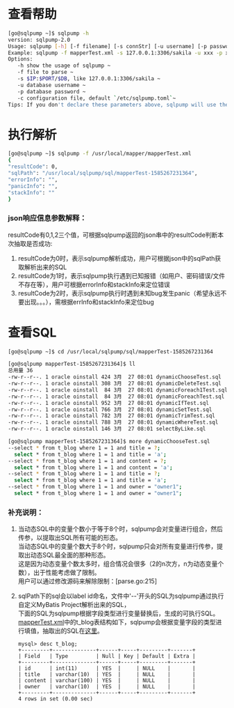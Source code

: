 # 查看帮助

```bash
[go@sqlpump ~]$ sqlpump -h
version: sqlpump-2.0
Usage: sqlpump [-h] [-f filename] [-s connStr] [-u username] [-p password] [-c fileConf]
Example: sqlpump -f mapperTest.xml -s 127.0.0.1:3306/sakila -u xxx -p xxx -c /usr/etc/sqlpump.toml
Options:
   -h show the usage of sqlpump ~
   -f file to parse ~
   -s $IP:$PORT/$DB, like 127.0.0.1:3306/sakila ~
   -u database username ~
   -p database password ~
   -c configuration file, default `/etc/sqlpump.toml`~
Tips: If you don't declare these parameters above, sqlpump will use the parameters in the configuration file.
```

# 执行解析

```bash
[go@sqlpump ~]$ sqlpump -f /usr/local/mapper/mapperTest.xml
{
"resultCode": 0,
"sqlPath": "/usr/local/sqlpump/sql/mapperTest-1585267231364",
"errorInfo": "",
"panicInfo": "",
"stackInfo": ""
}
```

### json响应信息参数解释：
resultCode有0,1,2三个值，可根据sqlpump返回的json串中的resultCode判断本次抽取是否成功:
1) resultCode为0时，表示sqlpump解析成功，用户可根据json中的sqlPath获取解析出来的SQL<br/>
2) resultCode为1时，表示sqlpump执行遇到已知报错（如用户、密码错误/文件不存在等），用户可根据errorInfo和stackInfo来定位错误<br/>
3) resultCode为2时，表示sqlpump执行时遇到未知bug发生panic（希望永远不要出现。。。），需根据errInfo和stackInfo来定位bug<br/>

# 查看SQL

```bash
[go@sqlpump ~]$ cd /usr/local/sqlpump/sql/mapperTest-1585267231364

[go@sqlpump mapperTest-1585267231364]$ ll
总用量 36
-rw-r--r--. 1 oracle oinstall 424 3月  27 08:01 dynamicChooseTest.sql
-rw-r--r--. 1 oracle oinstall 308 3月  27 08:01 dynamicDeleteTest.sql
-rw-r--r--. 1 oracle oinstall  84 3月  27 08:01 dynamicForeach1Test.sql
-rw-r--r--. 1 oracle oinstall  84 3月  27 08:01 dynamicForeachTest.sql
-rw-r--r--. 1 oracle oinstall 952 3月  27 08:01 dynamicIfTest.sql
-rw-r--r--. 1 oracle oinstall 766 3月  27 08:01 dynamicSetTest.sql
-rw-r--r--. 1 oracle oinstall 782 3月  27 08:01 dynamicTrimTest.sql
-rw-r--r--. 1 oracle oinstall 788 3月  27 08:01 dynamicWhereTest.sql
-rw-r--r--. 1 oracle oinstall 146 3月  27 08:01 selectByLike.sql

[go@sqlpump mapperTest-1585267231364]$ more dynamicChooseTest.sql
--select * from t_blog where 1 = 1 and title = ?;
  select * from t_blog where 1 = 1 and title = 'a';
--select * from t_blog where 1 = 1 and content = ?;
  select * from t_blog where 1 = 1 and content = 'a';
--select * from t_blog where 1 = 1 and title = ?;
  select * from t_blog where 1 = 1 and title = 'a';
--select * from t_blog where 1 = 1 and owner = "owner1";
  select * from t_blog where 1 = 1 and owner = "owner1";
```

### 补充说明：
1. 当动态SQL中的变量个数小于等于8个时，sqlpump会对变量进行组合，然后传参，以提取出SQL所有可能的形态。<br/>
   当动态SQL中的变量个数大于8个时，sqlpump只会对所有变量进行传参，提取出动态SQL最全面的那种形态。<br/>
   这是因为动态变量个数太多时，组合情况会很多（2的n次方，n为动态变量个数），出于性能考虑做了限制。<br/>
   用户可以通过修改源码来解除限制：[parse.go:215]

2. sqlPath下的sql会以label id命名，文件中'--'开头的SQL为sqlpump通过执行自定义MyBatis Project解析出来的SQL，<br/>
   下面的SQL为sqlpump根据字段类型进行变量替换后，生成的可执行SQL。<br/>
   [mapperTest.xml](https://github.com/dbaxg/sqlpump/tree/master/doc/mapperTest.xml)中的t_blog表结构如下，sqlpump会根据变量字段的类型进行填值，抽取出的SQL在[这里](https://github.com/dbaxg/sqlpump/tree/master/doc/sql)。
   ```hash
   mysql> desc t_blog;
   +---------+--------------+------+-----+---------+-------+
   | Field   | Type         | Null | Key | Default | Extra |
   +---------+--------------+------+-----+---------+-------+
   | id      | int(11)      | YES  |     | NULL    |       |
   | title   | varchar(10)  | YES  |     | NULL    |       |
   | content | varchar(100) | YES  |     | NULL    |       |
   | owner   | varchar(10)  | YES  |     | NULL    |       |
   +---------+--------------+------+-----+---------+-------+
   4 rows in set (0.00 sec)
   ```
